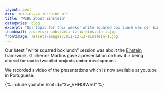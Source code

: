 ```yaml
---
layout: post
date: 2017-02-24 16:30:00 UTC
title: "WSBL about Einstein"
categories: blog
excerpt: "Our topic for this weeks' white squared box lunch was our Einstein framework."
thumbnail: /assets/thumbs/2011-12-13-einstein-1.jpg
frontimage: /assets/images/2011-12-13-einstein-1.jpg
---
```


Our latest "white squared box lunch" session was about the [Einstein][1] framework. Guilherme Martins gave a presentation on how it is being altered for use in two pilot projects under development.

We recorded a video of the presentations which is now available at youtube in Portuguese.

{% include youtube.html id="Sw_VHHOtWh0" %}

[1]: http://artica.cc/products/#einstein
